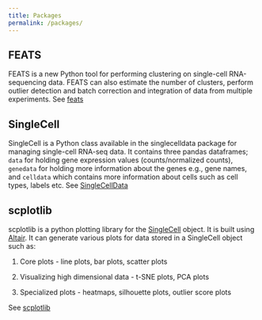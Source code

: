 ```yaml
---
title: Packages
permalink: /packages/
---
```


## FEATS

FEATS is a new Python tool for performing clustering on single-cell RNA-sequencing data. FEATS can also estimate the number of clusters, perform outlier detection and batch correction and integration of data from multiple experiments. See [feats](/feats/)

## SingleCell

SingleCell is a Python class available in the singlecelldata package for managing single-cell RNA-seq data. It contains three pandas dataframes; `data` for holding gene expression values (counts/normalized counts), `genedata` for holding more information about the genes e.g., gene names, and `celldata` which contains more information about cells such as cell types, labels etc. See [SingleCellData](/singlecelldata/)

## scplotlib

scplotlib is a python plotting library for the [SingleCell](/singlecelldata/) object. It is built using [Altair](https://altair-viz.github.io/). It can generate various plots for data stored in a SingleCell object such as:

1. Core plots - line plots, bar plots, scatter plots

2. Visualizing high dimensional data - t-SNE plots, PCA plots

3. Specialized plots - heatmaps, silhouette plots, outlier score plots

See [scplotlib](/scplotlib/)

